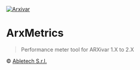 [![Arxivar](http://www.arxivar.it/download/resources/loghi/Logo-ARXivar_orizzontale-nero.png)](http://www.arxivar.it/)
# ArxMetrics

> Performance meter tool for ARXivar 1.X to 2.X



 © [Abletech S.r.l.](http://www.arxivar.it/)